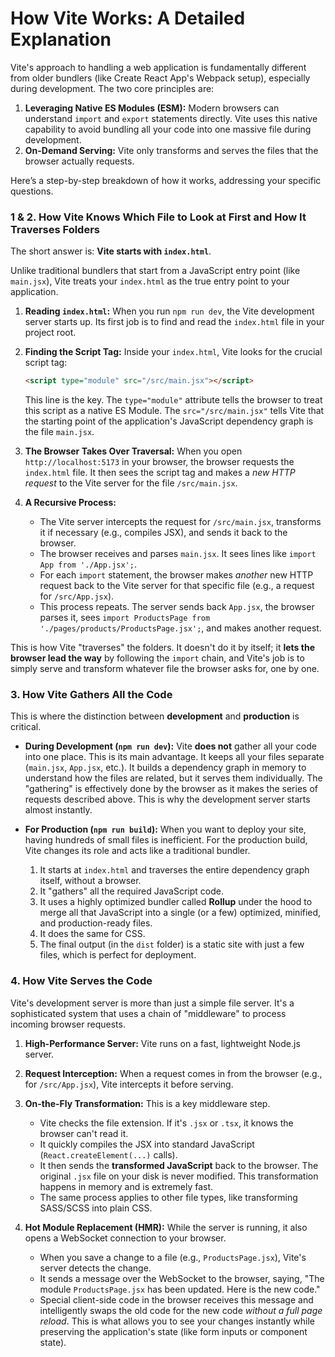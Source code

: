 # How Vite Works: A Detailed Explanation

Vite's approach to handling a web application is fundamentally different from older bundlers (like Create React App's Webpack setup), especially during development. The two core principles are:

1.  **Leveraging Native ES Modules (ESM):** Modern browsers can understand `import` and `export` statements directly. Vite uses this native capability to avoid bundling all your code into one massive file during development.
2.  **On-Demand Serving:** Vite only transforms and serves the files that the browser actually requests.

Here’s a step-by-step breakdown of how it works, addressing your specific questions.

### 1 & 2. How Vite Knows Which File to Look at First and How It Traverses Folders

The short answer is: **Vite starts with `index.html`**.

Unlike traditional bundlers that start from a JavaScript entry point (like `main.jsx`), Vite treats your `index.html` as the true entry point to your application.

1.  **Reading `index.html`:** When you run `npm run dev`, the Vite development server starts up. Its first job is to find and read the `index.html` file in your project root.

2.  **Finding the Script Tag:** Inside your `index.html`, Vite looks for the crucial script tag:
    ```html
    <script type="module" src="/src/main.jsx"></script>
    ```
    This line is the key. The `type="module"` attribute tells the browser to treat this script as a native ES Module. The `src="/src/main.jsx"` tells Vite that the starting point of the application's JavaScript dependency graph is the file `main.jsx`.

3.  **The Browser Takes Over Traversal:** When you open `http://localhost:5173` in your browser, the browser requests the `index.html` file. It then sees the script tag and makes a *new HTTP request* to the Vite server for the file `/src/main.jsx`.

4.  **A Recursive Process:**
    *   The Vite server intercepts the request for `/src/main.jsx`, transforms it if necessary (e.g., compiles JSX), and sends it back to the browser.
    *   The browser receives and parses `main.jsx`. It sees lines like `import App from './App.jsx';`.
    *   For each `import` statement, the browser makes *another* new HTTP request back to the Vite server for that specific file (e.g., a request for `/src/App.jsx`).
    *   This process repeats. The server sends back `App.jsx`, the browser parses it, sees `import ProductsPage from './pages/products/ProductsPage.jsx';`, and makes another request.

This is how Vite "traverses" the folders. It doesn't do it by itself; it **lets the browser lead the way** by following the `import` chain, and Vite's job is to simply serve and transform whatever file the browser asks for, one by one.

### 3. How Vite Gathers All the Code

This is where the distinction between **development** and **production** is critical.

*   **During Development (`npm run dev`):**
    Vite **does not** gather all your code into one place. This is its main advantage. It keeps all your files separate (`main.jsx`, `App.jsx`, etc.). It builds a dependency graph in memory to understand how the files are related, but it serves them individually. The "gathering" is effectively done by the browser as it makes the series of requests described above. This is why the development server starts almost instantly.

*   **For Production (`npm run build`):**
    When you want to deploy your site, having hundreds of small files is inefficient. For the production build, Vite changes its role and acts like a traditional bundler.
    1.  It starts at `index.html` and traverses the entire dependency graph itself, without a browser.
    2.  It "gathers" all the required JavaScript code.
    3.  It uses a highly optimized bundler called **Rollup** under the hood to merge all that JavaScript into a single (or a few) optimized, minified, and production-ready files.
    4.  It does the same for CSS.
    5.  The final output (in the `dist` folder) is a static site with just a few files, which is perfect for deployment.

### 4. How Vite Serves the Code

Vite's development server is more than just a simple file server. It's a sophisticated system that uses a chain of "middleware" to process incoming browser requests.

1.  **High-Performance Server:** Vite runs on a fast, lightweight Node.js server.

2.  **Request Interception:** When a request comes in from the browser (e.g., for `/src/App.jsx`), Vite intercepts it before serving.

3.  **On-the-Fly Transformation:** This is a key middleware step.
    *   Vite checks the file extension. If it's `.jsx` or `.tsx`, it knows the browser can't read it.
    *   It quickly compiles the JSX into standard JavaScript (`React.createElement(...)` calls).
    *   It then sends the **transformed JavaScript** back to the browser. The original `.jsx` file on your disk is never modified. This transformation happens in memory and is extremely fast.
    *   The same process applies to other file types, like transforming SASS/SCSS into plain CSS.

4.  **Hot Module Replacement (HMR):** While the server is running, it also opens a WebSocket connection to your browser.
    *   When you save a change to a file (e.g., `ProductsPage.jsx`), Vite's server detects the change.
    *   It sends a message over the WebSocket to the browser, saying, "The module `ProductsPage.jsx` has been updated. Here is the new code."
    *   Special client-side code in the browser receives this message and intelligently swaps the old code for the new code *without a full page reload*. This is what allows you to see your changes instantly while preserving the application's state (like form inputs or component state).

